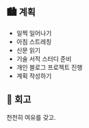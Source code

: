 ## 🏙️ 계획

- 일찍 일어나기
- 아침 스트레칭
- 신문 읽기
- 기술 서적 스터디 준비
- 개인 블로그 프로젝트 진행
- 계획 작성하기

## 🌆 회고

천천히 여유를 갖고.